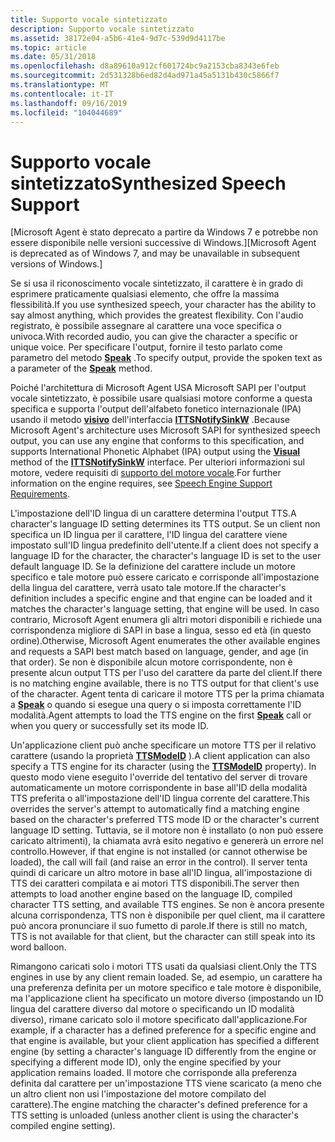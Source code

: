 ```yaml
---
title: Supporto vocale sintetizzato
description: Supporto vocale sintetizzato
ms.assetid: 38172e04-a5b6-41e4-9d7c-539d9d4117be
ms.topic: article
ms.date: 05/31/2018
ms.openlocfilehash: d8a89610a912cf601724bc9a2153cba8343e6feb
ms.sourcegitcommit: 2d531328b6ed82d4ad971a45a5131b430c5866f7
ms.translationtype: MT
ms.contentlocale: it-IT
ms.lasthandoff: 09/16/2019
ms.locfileid: "104044689"
---
```

# <a name="synthesized-speech-support"></a><span data-ttu-id="7693e-103">Supporto vocale sintetizzato</span><span class="sxs-lookup"><span data-stu-id="7693e-103">Synthesized Speech Support</span></span>

<span data-ttu-id="7693e-104">\[Microsoft Agent è stato deprecato a partire da Windows 7 e potrebbe non essere disponibile nelle versioni successive di Windows.\]</span><span class="sxs-lookup"><span data-stu-id="7693e-104">\[Microsoft Agent is deprecated as of Windows 7, and may be unavailable in subsequent versions of Windows.\]</span></span>

<span data-ttu-id="7693e-105">Se si usa il riconoscimento vocale sintetizzato, il carattere è in grado di esprimere praticamente qualsiasi elemento, che offre la massima flessibilità.</span><span class="sxs-lookup"><span data-stu-id="7693e-105">If you use synthesized speech, your character has the ability to say almost anything, which provides the greatest flexibility.</span></span> <span data-ttu-id="7693e-106">Con l'audio registrato, è possibile assegnare al carattere una voce specifica o univoca.</span><span class="sxs-lookup"><span data-stu-id="7693e-106">With recorded audio, you can give the character a specific or unique voice.</span></span> <span data-ttu-id="7693e-107">Per specificare l'output, fornire il testo parlato come parametro del metodo [**Speak**](speak-method.md) .</span><span class="sxs-lookup"><span data-stu-id="7693e-107">To specify output, provide the spoken text as a parameter of the [**Speak**](speak-method.md) method.</span></span>

<span data-ttu-id="7693e-108">Poiché l'architettura di Microsoft Agent USA Microsoft SAPI per l'output vocale sintetizzato, è possibile usare qualsiasi motore conforme a questa specifica e supporta l'output dell'alfabeto fonetico internazionale (IPA) usando il metodo [**visivo**](https://www.bing.com/search?q=**Visual**) dell'interfaccia [**ITTSNotifySinkW**](ittsnotifysinkw.md) .</span><span class="sxs-lookup"><span data-stu-id="7693e-108">Because Microsoft Agent's architecture uses Microsoft SAPI for synthesized speech output, you can use any engine that conforms to this specification, and supports International Phonetic Alphabet (IPA) output using the [**Visual**](https://www.bing.com/search?q=**Visual**) method of the [**ITTSNotifySinkW**](ittsnotifysinkw.md) interface.</span></span> <span data-ttu-id="7693e-109">Per ulteriori informazioni sul motore, vedere requisiti di [supporto del motore vocale](requirements-for-text-to-speech-engines.md).</span><span class="sxs-lookup"><span data-stu-id="7693e-109">For further information on the engine requires, see [Speech Engine Support Requirements](requirements-for-text-to-speech-engines.md).</span></span>

<span data-ttu-id="7693e-110">L'impostazione dell'ID lingua di un carattere determina l'output TTS.</span><span class="sxs-lookup"><span data-stu-id="7693e-110">A character's language ID setting determines its TTS output.</span></span> <span data-ttu-id="7693e-111">Se un client non specifica un ID lingua per il carattere, l'ID lingua del carattere viene impostato sull'ID lingua predefinito dell'utente.</span><span class="sxs-lookup"><span data-stu-id="7693e-111">If a client does not specify a language ID for the character, the character's language ID is set to the user default language ID.</span></span> <span data-ttu-id="7693e-112">Se la definizione del carattere include un motore specifico e tale motore può essere caricato e corrisponde all'impostazione della lingua del carattere, verrà usato tale motore.</span><span class="sxs-lookup"><span data-stu-id="7693e-112">If the character's definition includes a specific engine and that engine can be loaded and it matches the character's language setting, that engine will be used.</span></span> <span data-ttu-id="7693e-113">In caso contrario, Microsoft Agent enumera gli altri motori disponibili e richiede una corrispondenza migliore di SAPI in base a lingua, sesso ed età (in questo ordine).</span><span class="sxs-lookup"><span data-stu-id="7693e-113">Otherwise, Microsoft Agent enumerates the other available engines and requests a SAPI best match based on language, gender, and age (in that order).</span></span> <span data-ttu-id="7693e-114">Se non è disponibile alcun motore corrispondente, non è presente alcun output TTS per l'uso del carattere da parte del client.</span><span class="sxs-lookup"><span data-stu-id="7693e-114">If there is no matching engine available, there is no TTS output for that client's use of the character.</span></span> <span data-ttu-id="7693e-115">Agent tenta di caricare il motore TTS per la prima chiamata a [**Speak**](speak-method.md) o quando si esegue una query o si imposta correttamente l'ID modalità.</span><span class="sxs-lookup"><span data-stu-id="7693e-115">Agent attempts to load the TTS engine on the first [**Speak**](speak-method.md) call or when you query or successfully set its mode ID.</span></span>

<span data-ttu-id="7693e-116">Un'applicazione client può anche specificare un motore TTS per il relativo carattere (usando la proprietà [**TTSModeID**](ttsmodeid-property.md) ).</span><span class="sxs-lookup"><span data-stu-id="7693e-116">A client application can also specify a TTS engine for its character (using the [**TTSModeID**](ttsmodeid-property.md) property).</span></span> <span data-ttu-id="7693e-117">In questo modo viene eseguito l'override del tentativo del server di trovare automaticamente un motore corrispondente in base all'ID della modalità TTS preferita o all'impostazione dell'ID lingua corrente del carattere.</span><span class="sxs-lookup"><span data-stu-id="7693e-117">This overrides the server's attempt to automatically find a matching engine based on the character's preferred TTS mode ID or the character's current language ID setting.</span></span> <span data-ttu-id="7693e-118">Tuttavia, se il motore non è installato (o non può essere caricato altrimenti), la chiamata avrà esito negativo e genererà un errore nel controllo.</span><span class="sxs-lookup"><span data-stu-id="7693e-118">However, if that engine is not installed (or cannot otherwise be loaded), the call will fail (and raise an error in the control).</span></span> <span data-ttu-id="7693e-119">Il server tenta quindi di caricare un altro motore in base all'ID lingua, all'impostazione di TTS dei caratteri compilata e ai motori TTS disponibili.</span><span class="sxs-lookup"><span data-stu-id="7693e-119">The server then attempts to load another engine based on the language ID, compiled character TTS setting, and available TTS engines.</span></span> <span data-ttu-id="7693e-120">Se non è ancora presente alcuna corrispondenza, TTS non è disponibile per quel client, ma il carattere può ancora pronunciare il suo fumetto di parole.</span><span class="sxs-lookup"><span data-stu-id="7693e-120">If there is still no match, TTS is not available for that client, but the character can still speak into its word balloon.</span></span>

<span data-ttu-id="7693e-121">Rimangono caricati solo i motori TTS usati da qualsiasi client.</span><span class="sxs-lookup"><span data-stu-id="7693e-121">Only the TTS engines in use by any client remain loaded.</span></span> <span data-ttu-id="7693e-122">Se, ad esempio, un carattere ha una preferenza definita per un motore specifico e tale motore è disponibile, ma l'applicazione client ha specificato un motore diverso (impostando un ID lingua del carattere diverso dal motore o specificando un ID modalità diverso), rimane caricato solo il motore specificato dall'applicazione.</span><span class="sxs-lookup"><span data-stu-id="7693e-122">For example, if a character has a defined preference for a specific engine and that engine is available, but your client application has specified a different engine (by setting a character's language ID differently from the engine or specifying a different mode ID), only the engine specified by your application remains loaded.</span></span> <span data-ttu-id="7693e-123">Il motore che corrisponde alla preferenza definita dal carattere per un'impostazione TTS viene scaricato (a meno che un altro client non usi l'impostazione del motore compilato del carattere).</span><span class="sxs-lookup"><span data-stu-id="7693e-123">The engine matching the character's defined preference for a TTS setting is unloaded (unless another client is using the character's compiled engine setting).</span></span>

 

 




